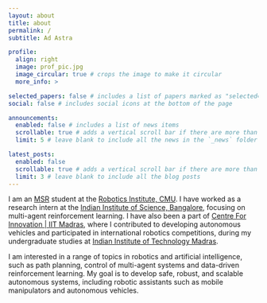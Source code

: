 ```yaml
---
layout: about
title: about
permalink: /
subtitle: Ad Astra

profile:
  align: right
  image: prof_pic.jpg
  image_circular: true # crops the image to make it circular
  more_info: >

selected_papers: false # includes a list of papers marked as "selected={true}"
social: false # includes social icons at the bottom of the page

announcements:
  enabled: false # includes a list of news items
  scrollable: true # adds a vertical scroll bar if there are more than 3 news items
  limit: 5 # leave blank to include all the news in the `_news` folder

latest_posts:
  enabled: false
  scrollable: true # adds a vertical scroll bar if there are more than 3 new posts items
  limit: 3 # leave blank to include all the blog posts
---
```


I am an [MSR](https://www.ri.cmu.edu/education/academic-programs/master-of-science-robotics/) student at the [Robotics Institute, CMU](https://www.ri.cmu.edu/). I have worked as a research intern at the [Indian Institute of Science, Bangalore](https://iisc.ac.in/), focusing on multi-agent reinforcement learning. I have also been a part of [Centre For Innovation \| IIT Madras](https://cfi.iitm.ac.in/), where I contributed to developing autonomous vehicles and participated in international robotics competitions, during my undergraduate studies at [Indian Institute of Technology Madras](https://www.iitm.ac.in/).

I am interested in a range of topics in robotics and artificial intelligence, such as path planning, control of multi-agent systems and data-driven reinforcement learning. My goal is to develop safe, robust, and scalable autonomous systems, including robotic assistants such as mobile manipulators and autonomous vehicles.
